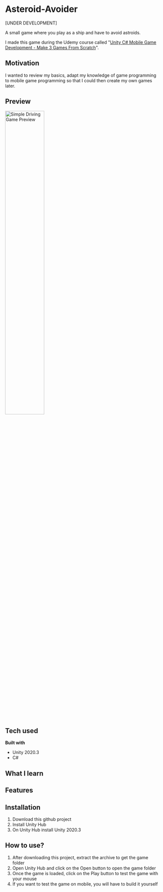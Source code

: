 # Asteroid-Avoider

[UNDER DEVELOPMENT]

A small game where you play as a ship and have to avoid astroids.

I made this game during the Udemy course called "[Unity C# Mobile Game Development - Make 3 Games From Scratch](https://www.udemy.com/course/unity-mobile/)".

## Motivation
I wanted to review my basics, adapt my knowledge of game programming to mobile game programming so that I could then create my own games later.

## Preview
<img src="Images/Asteroid_Avoider.gif" alt="Simple Driving Game Preview" width="50%"/>

## Tech used
<b>Built with</b>
- Unity 2020.3
- C#

## What I learn


## Features


## Installation
1. Download this github project
1. Install Unity Hub
2. On Unity Hub install Unity 2020.3

## How to use?
1. After downloading this project, extract the archive to get the game folder
2. Open Unity Hub and click on the Open button to open the game folder
3. Once the game is loaded, click on the Play button to test the game with your mouse
4. If you want to test the game on mobile, you will have to build it yourself